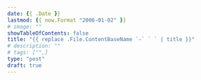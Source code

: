 ```yaml
---
date: {{ .Date }}
lastmod: {{ now.Format "2006-01-02" }}
# image: ""
showTableOfContents: false
title: "{{ replace .File.ContentBaseName `-` ` ` | title }}"
# description: ""
# tags: ["",]
type: "post"
draft: true
---
```

